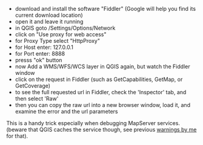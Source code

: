   - download and install the software "Fiddler" (Google will help you find its current 
download location)
  - open it and leave it running
  - in QGIS goto /Settings/Options/Network
  - click on "Use proxy for web access"
  - for Proxy Type select "HttpProxy"
  - for Host enter: 127.0.0.1
  - for Port enter: 8888
  - presss "ok" button
  - now Add a WMS/WFS/WCS layer in QGIS again, but watch the Fiddler window
  - click on the request in Fiddler (such as GetCapabilities, GetMap, or GetCoverage)
  - to see the full requested url in Fiddler, check the 'Inspector' tab, 
and then select 'Raw'
  - then you can copy the raw url into a new browser window, load it, and examine the error and the url parameters

This is a handy trick especially when debugging MapServer services. 
(beware that QGIS caches the service though, see previous [warnings by me](https://lists.osgeo.org/pipermail/qgis-developer/2016-August/044000.html) for that).